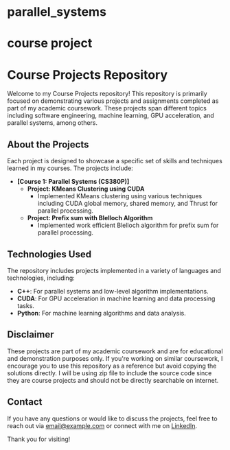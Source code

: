 # parallel_systems
course project
=======
# Course Projects Repository

Welcome to my Course Projects repository! This repository is primarily focused on demonstrating various projects and assignments completed as part of my academic coursework. These projects span different topics including software engineering, machine learning, GPU acceleration, and parallel systems, among others.

## About the Projects

Each project is designed to showcase a specific set of skills and techniques learned in my courses. The projects include:

- **[Course 1: Parallel Systems (CS380P)]**
  - **Project: KMeans Clustering using CUDA**
    - Implemented KMeans clustering using various techniques including CUDA global memory, shared memory, and Thrust for parallel processing.
  - **Project: Prefix sum with Blelloch Algorithm**
    - Implemented work efficient Blelloch algorithm for prefix sum for parallel processing.






## Technologies Used

The repository includes projects implemented in a variety of languages and technologies, including:

- **C++**: For parallel systems and low-level algorithm implementations.
- **CUDA**: For GPU acceleration in machine learning and data processing tasks.
- **Python**: For machine learning algorithms and data analysis.


## Disclaimer

These projects are part of my academic coursework and are for educational and demonstration purposes only. If you're working on similar coursework, I encourage you to use this repository as a reference but avoid copying the solutions directly.
I will be using zip file to include the source code since they are course projects and should not be directly searchable on internet.

## Contact

If you have any questions or would like to discuss the projects, feel free to reach out via [email@example.com](mailto:email@example.com) or connect with me on [LinkedIn](https://www.linkedin.com/in/your-linkedin).

Thank you for visiting!

